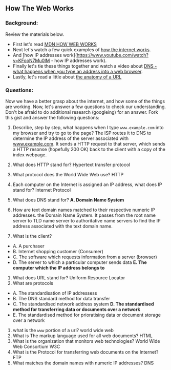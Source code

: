 ## How The Web Works

### Background:

Review the materials below.

* First let's read [MDN HOW WEB WORKS](https://developer.mozilla.org/en-US/Learn/Common_questions/How_does_the_Internet_work)
* Next let's watch a few quick examples of [how the internet works](https://www.youtube.com/watch?v=7_LPdttKXPc).
* And [how IP addresses work](https://www.youtube.com/watch?v=KFooN7Mu0IM   - how IP addresses work).
* Finally let's tie these things together and watch a video about [DNS - what happens when you type an address into a web browser](https://www.youtube.com/watch?v=72snZctFFtA).
* Lastly, let's read a little about [the anatomy of a URL](https://doepud.co.uk/blog/anatomy-of-a-url)

### Questions:

Now we have a better grasp about the internet, and how some of the things are working. Now, let's answer a few questions to check our understanding. Don't be afraid to do additional research (googleing) for an answer. Fork this gist and answer the following questions:

1. Describe, step by step, what happens when I type `www.example.com` into my browser and try to go to the page?
    The ISP routes it to DNS to determine the IP address of the server associated with www.example.com. It sends a HTTP request to that server, which sends a HTTP resonse (hopefully 200 OK) back to the client with a copy of the index webpage. 
2.  What does HTTP stand for?
    Hypertext transfer protocol
3. 	What protocol does the World Wide Web use?
    HTTP
4. 	Each computer on the Internet is assigned an IP address, what does IP stand for?
    Internet Protocol
5. 	What does DNS stand for?
  **A. Domain Name System**
  
1. 	How are text domain names matched to their respective numeric IP addresses.
    the Domain Name System. It passes from the root name server to TLD name server to authoritative name servers to find the IP address associated with the text domain name. 
2. 	What is the client?
  * A. A purchaser
  * B. Internet shopping customer (Consumer)
  * C. The software which requests information from a server (browser)
  * D. The server to which a particular computer sends data
  **E. The computer which the IP address belongs to**
1. 	What does URL stand for?
  Uniform Resource Locator
2. 	What are protocols
 * A. The standardisation of IP addressess
 * B. The DNS standard method for data transfer
 * C.	The standardised network address system
 **D.	The standardised method for transferring data or documents over a network**
 * E.	The standardised method for prioratising data or document storage over a network
1. what is the `www` portion of a url?
   world wide web
2. What is The markup language used for all web documents?
   HTML
3. What is the organization that monitors web technologies?
   World Wide Web Consortium W3C
4. What is the Protocol for transferring web documents on the Internet?
   FTP
5. What matches the domain names with numeric IP addresses?
   DNS





